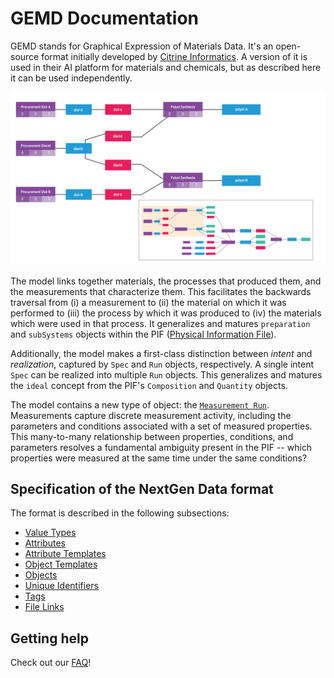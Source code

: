 # GEMD Documentation

GEMD stands for Graphical Expression of Materials Data.
It's an open-source format initially developed by [Citrine Informatics](https://citrine.io/). A version of it is used in their AI platform for materials and chemicals, but as described here it can be used independently.

![Material Graph](img/FORMULATIONS_ILLS_2.png)

The model links together materials, the processes that produced them, and the measurements that characterize them.
This facilitates the backwards traversal from (i) a measurement to (ii) the material on which it was performed to (iii) the process by which it was produced to (iv) the materials which were used in that process.
It generalizes and matures `preparation` and `subSystems` objects within the PIF ([Physical Information File](https://citrineinformatics.github.io/pif-documentation/)).

Additionally, the model makes a first-class distinction between *intent* and *realization*, captured by `Spec` and `Run` objects, respectively.
A single intent `Spec` can be realized into multiple `Run` objects.
This generalizes and matures the `ideal` concept from the PIF's `Composition` and `Quantity` objects.

The model contains a new type of object: the [`Measurement Run`](./specification/objects/#measurement-run).
Measurements capture discrete measurement activity, including the parameters and conditions associated with a set of measured properties.
This many-to-many relationship between properties, conditions, and parameters resolves a fundamental ambiguity present in the PIF -- which properties were measured at the same time under the same conditions?

## Specification of the NextGen Data format

The format is described in the following subsections:

* [Value Types](./specification/value-types)
* [Attributes](./specification/attributes)
* [Attribute Templates](./specification/attribute-templates)
* [Object Templates](./specification/object-templates)
* [Objects](./specification/objects)
* [Unique Identifiers](./specification/unique-identifiers)
* [Tags](./specification/tags)
* [File Links](./specification/file-links)

## Getting help

Check out our [FAQ](./faq.md)!
